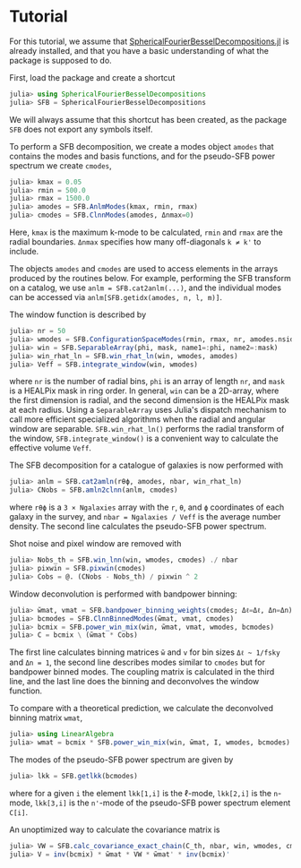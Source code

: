 # Tutorial

For this tutorial, we assume that
[SphericalFourierBesselDecompositions.jl](https://github.com/hsgg/SphericalFourierBesselDecompositions.jl)
is already installed, and that you have a basic understanding of what the
package is supposed to do.


First, load the package and create a shortcut
```julia
julia> using SphericalFourierBesselDecompositions
julia> SFB = SphericalFourierBesselDecompositions
```
We will always assume that this shortcut has been created, as the package `SFB`
does not export any symbols itself.

To perform a SFB decomposition, we create a modes object `amodes` that contains
the modes and basis functions, and for the pseudo-SFB power spectrum we create
`cmodes`,
```julia
julia> kmax = 0.05
julia> rmin = 500.0
julia> rmax = 1500.0
julia> amodes = SFB.AnlmModes(kmax, rmin, rmax)
julia> cmodes = SFB.ClnnModes(amodes, Δnmax=0)
```
Here, `kmax` is the maximum k-mode to be calculated, `rmin` and `rmax` are the
radial boundaries. `Δnmax` specifies how many off-diagonals `k ≠ k'` to
include.

The objects `amodes` and `cmodes` are used to access elements in the arrays
produced by the routines below. For example, performing the SFB transform on a
catalog, we use `anlm = SFB.cat2anlm(...)`, and the individual modes can be
accessed via `anlm[SFB.getidx(amodes, n, l, m)]`.

The window function is described by
```julia
julia> nr = 50
julia> wmodes = SFB.ConfigurationSpaceModes(rmin, rmax, nr, amodes.nside)
julia> win = SFB.SeparableArray(phi, mask, name1=:phi, name2=:mask)
julia> win_rhat_ln = SFB.win_rhat_ln(win, wmodes, amodes)
julia> Veff = SFB.integrate_window(win, wmodes)
```
where `nr` is the number of radial bins, `phi` is an array of length `nr`, and
`mask` is a HEALPix mask in ring order. In general, `win` can be a 2D-array,
where the first dimension is radial, and the second dimension is the HEALPix
mask at each radius. Using a `SeparableArray` uses Julia's dispatch mechanism
to call more efficient specialized algorithms when the radial and angular
window are separable. `SFB.win_rhat_ln()` performs the radial transform of the
window, `SFB.integrate_window()` is a convenient way to calculate the effective
volume `Veff`.

The SFB decomposition for a catalogue of galaxies is now performed with
```julia
julia> anlm = SFB.cat2amln(rθϕ, amodes, nbar, win_rhat_ln)
julia> CNobs = SFB.amln2clnn(anlm, cmodes)
```
where `rθϕ` is a `3 × Ngalaxies` array with the `r`, `θ`, and `ϕ` coordinates
of each galaxy in the survey, and `nbar = Ngalaxies / Veff` is the average
number density. The second line calculates the pseudo-SFB power spectrum.

Shot noise and pixel window are removed with
```julia
julia> Nobs_th = SFB.win_lnn(win, wmodes, cmodes) ./ nbar
julia> pixwin = SFB.pixwin(cmodes)
julia> Cobs = @. (CNobs - Nobs_th) / pixwin ^ 2
```

Window deconvolution is performed with bandpower binning:
```julia
julia> w̃mat, vmat = SFB.bandpower_binning_weights(cmodes; Δℓ=Δℓ, Δn=Δn)
julia> bcmodes = SFB.ClnnBinnedModes(w̃mat, vmat, cmodes)
julia> bcmix = SFB.power_win_mix(win, w̃mat, vmat, wmodes, bcmodes)
julia> C = bcmix \ (w̃mat * Cobs)
```
The first line calculates binning matrices `w̃` and `v` for bin sizes `Δℓ ~
1/fsky` and `Δn = 1`, the second line describes modes similar to `cmodes` but
for bandpower binned modes. The coupling matrix is calculated in the third
line, and the last line does the binning and deconvolves the window function.

To compare with a theoretical prediction, we calculate the deconvolved binning
matrix `wmat`,
```julia
julia> using LinearAlgebra
julia> wmat = bcmix * SFB.power_win_mix(win, w̃mat, I, wmodes, bcmodes)
```

The modes of the pseudo-SFB power spectrum are given by
```julia
julia> lkk = SFB.getlkk(bcmodes)
```
where for a given `i` the element `lkk[1,i]` is the ℓ-mode, `lkk[2,i]` is the
`n`-mode, `lkk[3,i]` is the `n'`-mode of the pseudo-SFB power spectrum element
`C[i]`.

An unoptimized way to calculate the covariance matrix is
```julia
julia> VW = SFB.calc_covariance_exact_chain(C_th, nbar, win, wmodes, cmodes)
julia> V = inv(bcmix) * w̃mat * VW * w̃mat' * inv(bcmix)'
```
